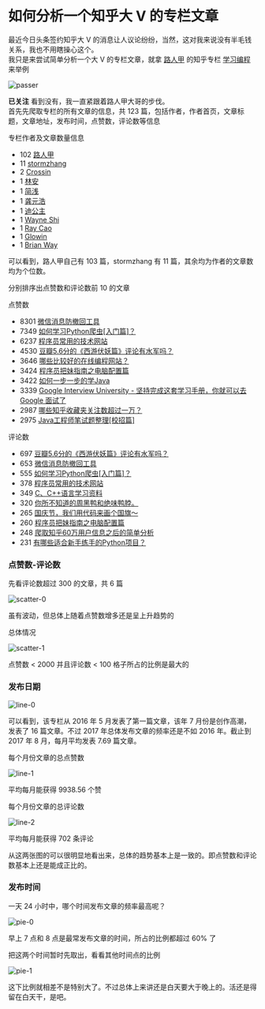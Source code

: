 # 如何分析一个知乎大 V 的专栏文章

最近今日头条签约知乎大 V 的消息让人议论纷纷，当然，这对我来说没有半毛钱关系，我也不用瞎操心这个。  
我只是来尝试简单分析一个大 V 的专栏文章，就拿 [路人甲](https://www.zhihu.com/people/sgai) 的知乎专栏 [学习编程](https://zhuanlan.zhihu.com/passer) 来举例

![passer](https://github.com/chenjiandongx/zhihu-zhuanlan/blob/master/images/passer.png)

**已关注** 看到没有，我一直紧跟着路人甲大哥的步伐。  
首先先爬取专栏的所有文章的信息，共 123 篇，包括作者，作者首页，文章标题，文章地址，发布时间，点赞数，评论数等信息

专栏作者及文章数量信息
* 102 [路人甲](https://www.zhihu.com/people/sgai)
* 11 [stormzhang](https://www.zhihu.com/people/stormzhang)
* 2 [Crossin](https://www.zhihu.com/people/crossin)
* 1 [林安](https://www.zhihu.com/people/lin-an-71)
* 1 [简浅](https://www.zhihu.com/people/jianzu1126)
* 1 [龚元浩](https://www.zhihu.com/people/gongyuanhao)
* 1 [迪公主](https://www.zhihu.com/people/dorothy-33-6)
* 1 [Wayne Shi](https://www.zhihu.com/people/sw2016)
* 1 [Ray Cao](https://www.zhihu.com/people/xi-lan-hua-66)
* 1 [Glowin](https://www.zhihu.com/people/glow)
* 1 [Brian Way](https://www.zhihu.com/people/brianway)

可以看到，路人甲自己有 103 篇，stormzhang 有 11 篇，其余均为作者的文章数均为个位数。

分别排序出点赞数和评论数前 10 的文章

点赞数
* 8301 [微信消息防撤回工具](https://zhuanlan.zhihu.com/p/25706692)
* 7349 [如何学习Python爬虫[入门篇]？](https://zhuanlan.zhihu.com/p/21479334)
* 6237 [程序员常用的技术网站](https://zhuanlan.zhihu.com/p/21638054)
* 4530 [豆瓣5.6分的《西游伏妖篇》评论有水军吗？](https://zhuanlan.zhihu.com/p/25047215)
* 3646 [哪些比较好的在线编程网站？](https://zhuanlan.zhihu.com/p/21808087)
* 3424 [程序员把妹指南之电脑配置篇](https://zhuanlan.zhihu.com/p/21771612)
* 3422 [如何一步一步的学Java](https://zhuanlan.zhihu.com/p/21454718)
* 3339 [Google Interview University - 坚持完成这套学习手册，你就可以去 Google 面试了](https://zhuanlan.zhihu.com/p/22881223)
* 2987 [哪些知乎收藏夹关注数超过一万？](https://zhuanlan.zhihu.com/p/22687249)
* 2975 [Java工程师笔试题整理[校招篇]](https://zhuanlan.zhihu.com/p/21513402)


评论数
* 697 [豆瓣5.6分的《西游伏妖篇》评论有水军吗？](https://zhuanlan.zhihu.com/p/25047215)
* 653 [微信消息防撤回工具](https://zhuanlan.zhihu.com/p/25706692)
* 555 [如何学习Python爬虫[入门篇]？](https://zhuanlan.zhihu.com/p/21479334)
* 378 [程序员常用的技术网站](https://zhuanlan.zhihu.com/p/21638054)
* 349 [C、C++语言学习资料](https://zhuanlan.zhihu.com/p/21472075)
* 320 [你所不知道的周黑鸭和绝味鸭脖。](https://zhuanlan.zhihu.com/p/23151994)
* 265 [国庆节，我们用代码来画个国旗～](https://zhuanlan.zhihu.com/p/22754747)
* 260 [程序员把妹指南之电脑配置篇](https://zhuanlan.zhihu.com/p/21771612)
* 248 [爬取知乎60万用户信息之后的简单分析](https://zhuanlan.zhihu.com/p/24411711)
* 231 [有哪些适合新手练手的Python项目？](https://zhuanlan.zhihu.com/p/22164270)

### 点赞数-评论数

先看评论数超过 300 的文章，共 6 篇

![scatter-0](https://github.com/chenjiandongx/zhihu-zhuanlan/blob/master/images/scatter-0.png)

虽有波动，但总体上随着点赞数增多还是呈上升趋势的

总体情况

![scatter-1](https://github.com/chenjiandongx/zhihu-zhuanlan/blob/master/images/scatter-1.png)

点赞数 < 2000 并且评论数 < 100 格子所占的比例是最大的

### 发布日期
![line-0](https://github.com/chenjiandongx/zhihu-zhuanlan/blob/master/images/line-0.png)

可以看到，该专栏从 2016 年 5 月发表了第一篇文章，该年 7 月份是创作高潮，发表了 16 篇文章。不过 2017 年总体发布文章的频率还是不如 2016 年。截止到 2017 年 8 月，每月平均发表 7.69 篇文章。

每个月份文章的总点赞数

![line-1](https://github.com/chenjiandongx/zhihu-zhuanlan/blob/master/images/line-1.png)

平均每月能获得 9938.56 个赞 

每个月份文章的总评论数

![line-2](https://github.com/chenjiandongx/zhihu-zhuanlan/blob/master/images/line-2.png)

平均每月能获得 702 条评论

从这两张图的可以很明显地看出来，总体的趋势基本上是一致的。即点赞数和评论数基本上还是能成正比的。

### 发布时间
一天 24 小时中，哪个时间发布文章的频率最高呢？

![pie-0](https://github.com/chenjiandongx/zhihu-zhuanlan/blob/master/images/pie-0.png)

早上 7 点和 8 点是最常发布文章的时间，所占的比例都超过 60% 了

把这两个时间暂时先取出，看看其他时间点的比例

![pie-1](https://github.com/chenjiandongx/zhihu-zhuanlan/blob/master/images/pie-1.png)

这下比例就相差不是特别大了。不过总体上来讲还是白天要大于晚上的。活还是得留在白天干，是吧。